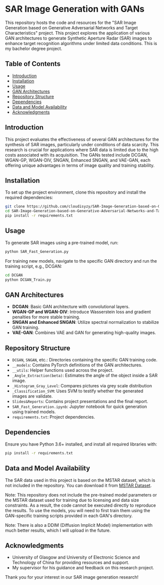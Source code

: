 
# SAR Image Generation with GANs

This repository hosts the code and resources for the "SAR Image Generation based on Generative Adversarial Networks and Target Characteristics" project. This project explores the application of various GAN architectures to generate Synthetic Aperture Radar (SAR) images to enhance target recognition algorithms under limited data conditions. This is my bachelor degree project.

## Table of Contents

- [Introduction](#introduction)
- [Installation](#installation)
- [Usage](#usage)
- [GAN Architectures](#gan-architectures)
- [Repository Structure](#repository-structure)
- [Dependencies](#dependencies)
- [Data and Model Availability](#data-and-model-availability)
- [Acknowledgments](#acknowledgments)

## Introduction

This project evaluates the effectiveness of several GAN architectures for the synthesis of SAR images, particularly under conditions of data scarcity. This research is crucial for applications where SAR data is limited due to the high costs associated with its acquisition. The GANs tested include DCGAN, WGAN-GP, WGAN-DIV, SNGAN, Enhanced SNGAN, and VAE-GAN, each offering unique advantages in terms of image quality and training stability.

## Installation

To set up the project environment, clone this repository and install the required dependencies:

```bash
git clone https://github.com/cloudisyzy/SAR-Image-Generation-based-on-Generative-Adversarial-Networks-and-Target-Characteristics
cd SAR-Image-Generation-based-on-Generative-Adversarial-Networks-and-Target-Characteristics
pip install -r requirements.txt
```

## Usage

To generate SAR images using a pre-trained model, run:

```python
python SAR_Fast_Generation.py
```

For training new models, navigate to the specific GAN directory and run the training script, e.g., DCGAN:

```bash
cd DCGAN
python DCGAN_Train.py
```

## GAN Architectures

- **DCGAN**: Basic GAN architecture with convolutional layers.
- **WGAN-GP and WGAN-DIV**: Introduce Wasserstein loss and gradient penalties for more stable training.
- **SNGAN and Enhanced SNGAN**: Utilize spectral normalization to stabilize GAN training.
- **VAE-GAN**: Combines VAE and GAN for generating high-quality images.

## Repository Structure

- `DCGAN`, `SNGAN`, etc.: Directories containing the specific GAN training code.
- `__models`: Contains PyTorch definitions of the GAN architectures.
- `__utils`: Helper functions used across the project.
- `_Angle_Extraction(beta)`: Estimates the angle of the object inside a SAR image.
- `_Histogram_Gray_Level`: Compares pictures via grey scale distribution
- `_Classification_SVM`: Uses SVM to testify whether the generated images are validate.
- `Slides&Reports`: Contains project presentations and the final report.
- `SAR_Fast_Generation.ipynb`: Jupyter notebook for quick generation using trained models.
- `requirements.txt`: Project dependencies.

## Dependencies

Ensure you have Python 3.6+ installed, and install all required libraries with:

```bash
pip install -r requirements.txt
```

## Data and Model Availability

The SAR data used in this project is based on the MSTAR dataset, which is not included in the repository. You can download it from [MSTAR Dataset](https://www.sdms.afrl.af.mil/index.php?collection=mstar).

Note: This repository does not include the pre-trained model parameters or the MSTAR dataset used for training due to licensing and data size constraints. As a result, the code cannot be executed directly to reproduce the results. To use the models, you will need to first train them using the GAN-specific training scripts provided in each GAN's directory.

Note: There is also a DDIM (Diffusion Implicit Model) implementation with much better results, which I will upload in the future.

## Acknowledgments

- University of Glasgow and University of Electronic Science and Technology of China for providing resources and support.
- My supervisor for his guidance and feedback on this research project.

Thank you for your interest in our SAR image generation research!

